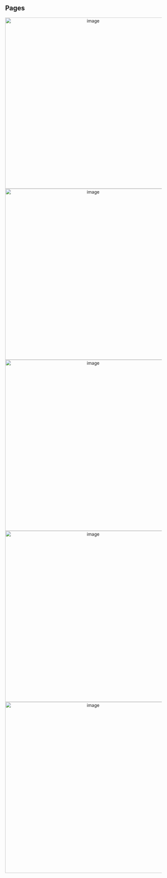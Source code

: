 ## Pages
<p float="left" align="center">
<img width="550" alt="image" src="https://github.com/Panelkaa/GIZ-shop/assets/92202917/e3daf122-040c-4635-9f25-61f7a6cec9c5">

<img width="550" alt="image" src="https://github.com/Panelkaa/GIZ-shop/assets/92202917/5951be8b-837d-43ab-b6bf-7e1960f6d40c">

<img width="550" alt="image" src="https://github.com/Panelkaa/GIZ-shop/assets/92202917/3c82baa4-3943-464b-ac3a-a43295861fe6">
<img width="550" alt="image" src="https://github.com/Panelkaa/GIZ-shop/assets/92202917/eedaef01-e99a-4ffd-911e-42bf0c28e645">
<img width="550" alt="image" src="https://github.com/Panelkaa/GIZ-shop/assets/92202917/0cebe0c7-bac2-47e7-a500-8e62f422eabf">
</p>

